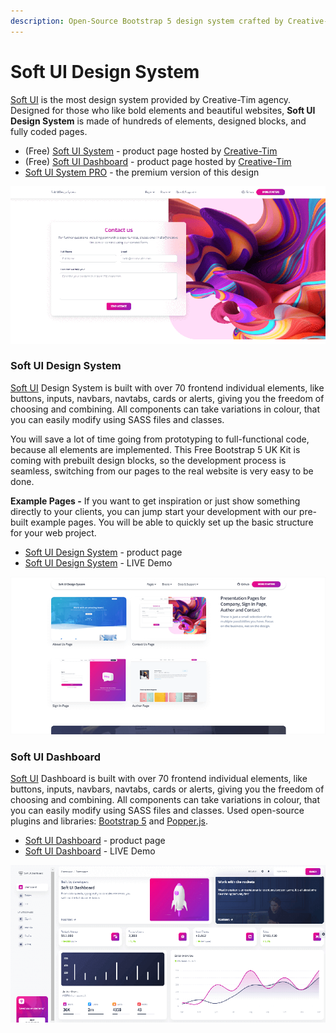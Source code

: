 ```yaml
---
description: Open-Source Bootstrap 5 design system crafted by Creative-Tim.
---
```


# Soft UI Design System

[Soft UI](https://appseed.us/ui-kit/soft-ui-design-system) is the most design system provided by Creative-Tim agency. Designed for those who like bold elements and beautiful websites, **Soft UI Design System** is made of hundreds of elements, designed blocks, and fully coded pages.&#x20;

* (Free) [Soft UI System](https://bit.ly/3v6JYIe) - product page hosted by [Creative-Tim](../partners/creative-tim.md)
* (Free) [Soft UI Dashboard](https://bit.ly/2Q1uIfK) - product page hosted by [Creative-Tim](../partners/creative-tim.md)
* [Soft UI System PRO](https://bit.ly/3730QW3) - the premium version of this design &#x20;

![Soft UI Design System - Contact Page.](../../.gitbook/assets/docs-soft-ui-contact-page.png)



### Soft UI Design System

[Soft UI](https://appseed.us/ui-kit/soft-ui-design-system) Design System is built with over 70 frontend individual elements, like buttons, inputs, navbars, navtabs, cards or alerts, giving you the freedom of choosing and combining. All components can take variations in colour, that you can easily modify using SASS files and classes.

You will save a lot of time going from prototyping to full-functional code, because all elements are implemented. This Free Bootstrap 5 UK Kit is coming with prebuilt design blocks, so the development process is seamless, switching from our pages to the real website is very easy to be done.

&#x20;**Example Pages -** If you want to get inspiration or just show something directly to your clients, you can jump start your development with our pre-built example pages. You will be able to quickly set up the basic structure for your web project.

* [Soft UI Design System](https://bit.ly/3v6JYIe) - product page
* [Soft UI Design System](https://bit.ly/3nXZR0y) - LIVE Demo

![Soft UI Design System - UI Cards.](../../.gitbook/assets/docs-soft-ui-cards.png)



### Soft UI Dashboard

[Soft UI](https://appseed.us/ui-kit/soft-ui-design-system) Dashboard is built with over 70 frontend individual elements, like buttons, inputs, navbars, navtabs, cards or alerts, giving you the freedom of choosing and combining. All components can take variations in colour, that you can easily modify using SASS files and classes. Used open-source plugins and libraries:  [Bootstrap 5](https://www.getbootstrap.com/) and  [Popper.js](https://popper.js.org/).&#x20;

* [Soft UI Dashboard](https://bit.ly/2Q1uIfK) - product page
* [Soft UI Dashboard](https://bit.ly/3dLM7CE) - LIVE Demo

![Soft UI Dashboard - Bootstrap 5 Template.](../../.gitbook/assets/docs-soft-ui-dashboard.png)



&#x20;
